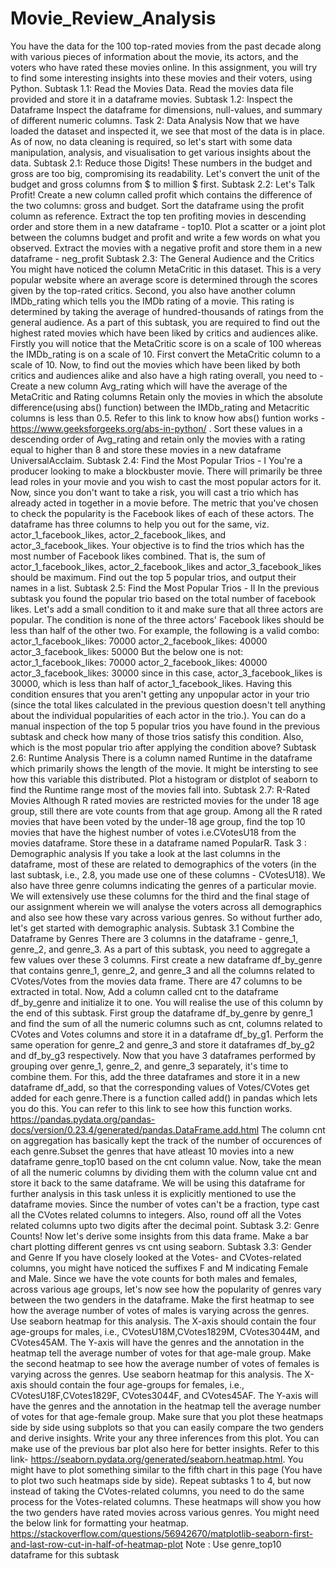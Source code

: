 # Movie_Review_Analysis
You have the data for the 100 top-rated movies from the past decade along with various pieces of information about the movie, its actors, and the voters who have rated these movies online. In this assignment, you will try to find some interesting insights into these movies and their voters, using Python.  Subtask 1.1: Read the Movies Data. Read the movies data file provided and store it in a dataframe movies.  Subtask 1.2: Inspect the Dataframe Inspect the dataframe for dimensions, null-values, and summary of different numeric columns.   Task 2: Data Analysis Now that we have loaded the dataset and inspected it, we see that most of the data is in place. As of now, no data cleaning is required, so let's start with some data manipulation, analysis, and visualisation to get various insights about the data.  Subtask 2.1: Reduce those Digits! These numbers in the budget and gross are too big, compromising its readability. Let's convert the unit of the budget and gross columns from $ to million $ first.  Subtask 2.2: Let's Talk Profit! Create a new column called profit which contains the difference of the two columns: gross and budget. Sort the dataframe using the profit column as reference. Extract the top ten profiting movies in descending order and store them in a new dataframe - top10. Plot a scatter or a joint plot between the columns budget and profit and write a few words on what you observed. Extract the movies with a negative profit and store them in a new dataframe - neg_profit Subtask 2.3: The General Audience and the Critics You might have noticed the column MetaCritic in this dataset. This is a very popular website where an average score is determined through the scores given by the top-rated critics. Second, you also have another column IMDb_rating which tells you the IMDb rating of a movie. This rating is determined by taking the average of hundred-thousands of ratings from the general audience. As a part of this subtask, you are required to find out the highest rated movies which have been liked by critics and audiences alike. Firstly you will notice that the MetaCritic score is on a scale of 100 whereas the IMDb_rating is on a scale of 10. First convert the MetaCritic column to a scale of 10. Now, to find out the movies which have been liked by both critics and audiences alike and also have a high rating overall, you need to - Create a new column Avg_rating which will have the average of the MetaCritic and Rating columns Retain only the movies in which the absolute difference(using abs() function) between the IMDb_rating and Metacritic columns is less than 0.5. Refer to this link to know how abs() funtion works - https://www.geeksforgeeks.org/abs-in-python/ . Sort these values in a descending order of Avg_rating and retain only the movies with a rating equal to higher than 8 and store these movies in a new dataframe UniversalAcclaim. Subtask 2.4: Find the Most Popular Trios - I You're a producer looking to make a blockbuster movie. There will primarily be three lead roles in your movie and you wish to cast the most popular actors for it. Now, since you don't want to take a risk, you will cast a trio which has already acted in together in a movie before. The metric that you've chosen to check the popularity is the Facebook likes of each of these actors. The dataframe has three columns to help you out for the same, viz. actor_1_facebook_likes, actor_2_facebook_likes, and actor_3_facebook_likes. Your objective is to find the trios which has the most number of Facebook likes combined. That is, the sum of actor_1_facebook_likes, actor_2_facebook_likes and actor_3_facebook_likes should be maximum. Find out the top 5 popular trios, and output their names in a list. Subtask 2.5: Find the Most Popular Trios - II In the previous subtask you found the popular trio based on the total number of facebook likes. Let's add a small condition to it and make sure that all three actors are popular. The condition is none of the three actors' Facebook likes should be less than half of the other two. For example, the following is a valid combo: actor_1_facebook_likes: 70000 actor_2_facebook_likes: 40000 actor_3_facebook_likes: 50000 But the below one is not: actor_1_facebook_likes: 70000 actor_2_facebook_likes: 40000 actor_3_facebook_likes: 30000 since in this case, actor_3_facebook_likes is 30000, which is less than half of actor_1_facebook_likes. Having this condition ensures that you aren't getting any unpopular actor in your trio (since the total likes calculated in the previous question doesn't tell anything about the individual popularities of each actor in the trio.). You can do a manual inspection of the top 5 popular trios you have found in the previous subtask and check how many of those trios satisfy this condition. Also, which is the most popular trio after applying the condition above? Subtask 2.6: Runtime Analysis There is a column named Runtime in the dataframe which primarily shows the length of the movie. It might be intersting to see how this variable this distributed. Plot a histogram or distplot of seaborn to find the Runtime range most of the movies fall into.  Subtask 2.7: R-Rated Movies Although R rated movies are restricted movies for the under 18 age group, still there are vote counts from that age group. Among all the R rated movies that have been voted by the under-18 age group, find the top 10 movies that have the highest number of votes i.e.CVotesU18 from the movies dataframe. Store these in a dataframe named PopularR.   Task 3 : Demographic analysis If you take a look at the last columns in the dataframe, most of these are related to demographics of the voters (in the last subtask, i.e., 2.8, you made use one of these columns - CVotesU18). We also have three genre columns indicating the genres of a particular movie. We will extensively use these columns for the third and the final stage of our assignment wherein we will analyse the voters across all demographics and also see how these vary across various genres. So without further ado, let's get started with demographic analysis.  Subtask 3.1 Combine the Dataframe by Genres There are 3 columns in the dataframe - genre_1, genre_2, and genre_3. As a part of this subtask, you need to aggregate a few values over these 3 columns. First create a new dataframe df_by_genre that contains genre_1, genre_2, and genre_3 and all the columns related to CVotes/Votes from the movies data frame. There are 47 columns to be extracted in total. Now, Add a column called cnt to the dataframe df_by_genre and initialize it to one. You will realise the use of this column by the end of this subtask. First group the dataframe df_by_genre by genre_1 and find the sum of all the numeric columns such as cnt, columns related to CVotes and Votes columns and store it in a dataframe df_by_g1. Perform the same operation for genre_2 and genre_3 and store it dataframes df_by_g2 and df_by_g3 respectively. Now that you have 3 dataframes performed by grouping over genre_1, genre_2, and genre_3 separately, it's time to combine them. For this, add the three dataframes and store it in a new dataframe df_add, so that the corresponding values of Votes/CVotes get added for each genre.There is a function called add() in pandas which lets you do this. You can refer to this link to see how this function works. https://pandas.pydata.org/pandas-docs/version/0.23.4/generated/pandas.DataFrame.add.html The column cnt on aggregation has basically kept the track of the number of occurences of each genre.Subset the genres that have atleast 10 movies into a new dataframe genre_top10 based on the cnt column value. Now, take the mean of all the numeric columns by dividing them with the column value cnt and store it back to the same dataframe. We will be using this dataframe for further analysis in this task unless it is explicitly mentioned to use the dataframe movies. Since the number of votes can't be a fraction, type cast all the CVotes related columns to integers. Also, round off all the Votes related columns upto two digits after the decimal point. Subtask 3.2: Genre Counts! Now let's derive some insights from this data frame. Make a bar chart plotting different genres vs cnt using seaborn.   Subtask 3.3: Gender and Genre If you have closely looked at the Votes- and CVotes-related columns, you might have noticed the suffixes F and M indicating Female and Male. Since we have the vote counts for both males and females, across various age groups, let's now see how the popularity of genres vary between the two genders in the dataframe. Make the first heatmap to see how the average number of votes of males is varying across the genres. Use seaborn heatmap for this analysis. The X-axis should contain the four age-groups for males, i.e., CVotesU18M,CVotes1829M, CVotes3044M, and CVotes45AM. The Y-axis will have the genres and the annotation in the heatmap tell the average number of votes for that age-male group. Make the second heatmap to see how the average number of votes of females is varying across the genres. Use seaborn heatmap for this analysis. The X-axis should contain the four age-groups for females, i.e., CVotesU18F,CVotes1829F, CVotes3044F, and CVotes45AF. The Y-axis will have the genres and the annotation in the heatmap tell the average number of votes for that age-female group. Make sure that you plot these heatmaps side by side using subplots so that you can easily compare the two genders and derive insights. Write your any three inferences from this plot. You can make use of the previous bar plot also here for better insights. Refer to this link- https://seaborn.pydata.org/generated/seaborn.heatmap.html. You might have to plot something similar to the fifth chart in this page (You have to plot two such heatmaps side by side). Repeat subtasks 1 to 4, but now instead of taking the CVotes-related columns, you need to do the same process for the Votes-related columns. These heatmaps will show you how the two genders have rated movies across various genres. You might need the below link for formatting your heatmap. https://stackoverflow.com/questions/56942670/matplotlib-seaborn-first-and-last-row-cut-in-half-of-heatmap-plot Note : Use genre_top10 dataframe for this subtask
